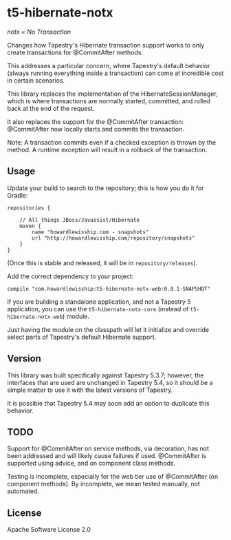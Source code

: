 # t5-hibernate-notx

_notx = No Transaction_

Changes how Tapestry's Hibernate transaction support works to only create transactions for @CommitAfter methods.

This addresses a particular concern, where Tapestry's default behavior (always running everything inside a transaction)
can come at incredible cost in certain scenarios.

This library replaces the implementation of the HibernateSessionManager, which is where transactions are normally
started, committed, and rolled back at the end of the request.

It also replaces the support for the @CommitAfter transaction: @CommitAfter now locally 
starts and commits the transaction.

Note: A transaction commits even if a checked exception is thrown by the method.  A runtime exception will result
in a rollback of the transaction.

## Usage

Update your build to search to the repository; this is how you do it for Gradle:


    repositories {

        // All things JBoss/Javassist/Hibernate
        maven {
            name "howardlewisship.com - snapshots"
            url "http://howardlewisship.com/repository/snapshots"
        }
    }

(Once this is stable and released, it will be in `repository/releases`).

Add the correct dependency to your project:

    compile "com.howardlewisship:t5-hibernate-notx-web:0.0.1-SNAPSHOT"

    
If you are building a standalone application, and not a Tapestry 5 application, you can use the `t5-hibernate-notx-core` 
(instead of `t5-hibernate-notx-web`) module.

Just having the module on the classpath will let it initialize and override select parts of Tapestry's default 
Hibernate support.

## Version

This library was built specifically against Tapestry 5.3.7; however, the interfaces that are used are unchanged in
Tapestry 5.4, so it should be a simple matter to use it with the latest versions of Tapestry.

It is possible that Tapestry 5.4 may soon add an option to duplicate this behavior.

## TODO

Support for @CommitAfter on service methods, via decoration, has not been addressed and will likely cause failures
if used.  @CommitAfter is supported using advice, and on component class methods.

Testing is incomplete, especially for the web tier use of @CommitAfter (on component methods). By incomplete,
we mean tested manually, not automated.

## License

Apache Software License 2.0
